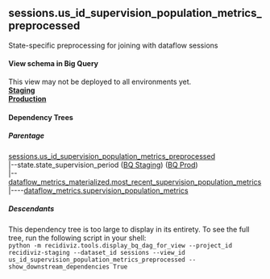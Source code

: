 ## sessions.us_id_supervision_population_metrics_preprocessed
State-specific preprocessing for joining with dataflow sessions

#### View schema in Big Query
This view may not be deployed to all environments yet.<br/>
[**Staging**](https://console.cloud.google.com/bigquery?pli=1&p=recidiviz-staging&page=table&project=recidiviz-staging&d=sessions&t=us_id_supervision_population_metrics_preprocessed)
<br/>
[**Production**](https://console.cloud.google.com/bigquery?pli=1&p=recidiviz-123&page=table&project=recidiviz-123&d=sessions&t=us_id_supervision_population_metrics_preprocessed)
<br/>

#### Dependency Trees

##### Parentage
[sessions.us_id_supervision_population_metrics_preprocessed](../sessions/us_id_supervision_population_metrics_preprocessed.md) <br/>
|--state.state_supervision_period ([BQ Staging](https://console.cloud.google.com/bigquery?pli=1&p=recidiviz-staging&page=table&project=recidiviz-staging&d=state&t=state_supervision_period)) ([BQ Prod](https://console.cloud.google.com/bigquery?pli=1&p=recidiviz-123&page=table&project=recidiviz-123&d=state&t=state_supervision_period)) <br/>
|--[dataflow_metrics_materialized.most_recent_supervision_population_metrics](../dataflow_metrics_materialized/most_recent_supervision_population_metrics.md) <br/>
|----[dataflow_metrics.supervision_population_metrics](../../metrics/supervision/supervision_population_metrics.md) <br/>


##### Descendants
This dependency tree is too large to display in its entirety. To see the full tree, run the following script in your shell: <br/>
```python -m recidiviz.tools.display_bq_dag_for_view --project_id recidiviz-staging --dataset_id sessions --view_id us_id_supervision_population_metrics_preprocessed --show_downstream_dependencies True```
